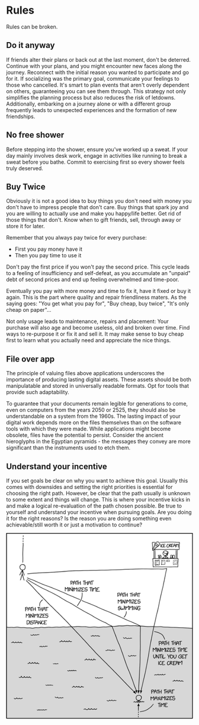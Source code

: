# Rules

Rules can be broken.

## Do it anyway

If friends alter their plans or back out at the last moment, don't be deterred. Continue with your plans, and you might encounter new faces along the journey. Reconnect with the initial reason you wanted to participate and go for it. If socializing was the primary goal, communicate your feelings to those who cancelled. It's smart to plan events that aren't overly dependent on others, guaranteeing you can see them through. This strategy not only simplifies the planning process but also reduces the risk of letdowns. Additionally, embarking on a journey alone or with a different group frequently leads to unexpected experiences and the formation of new friendships.

## No free shower

Before stepping into the shower, ensure you've worked up a sweat. If your day mainly involves desk work, engage in activities like running to break a sweat before you bathe. Commit to exercising first so every shower feels truly deserved.

## Buy Twice

Obviously it is not a good idea to buy things you don't need with money you don't have to impress people that don't care. Buy things that spark joy and you are willing to actually use and make you happy/life better. Get rid of those things that don't. Know when to gift friends, sell, through away or store it for later.

Remember that you always pay twice for every purchase:

- First you pay money have it
- Then you pay time to use it

Don't pay the first price if you won't pay the second price. This cycle leads to a feeling of insufficiency and self-defeat, as you accumulate an "unpaid" debt of second prices and end up feeling overwhelmed and time-poor.

Eventually you pay with more money and time to fix it, have it fixed or buy it again. This is the part where quality and repair friendliness maters. As the saying goes: "You get what you pay for", "Buy cheap, buy twice", "It's only cheap on paper"...

Not only usage leads to maintenance, repairs and placement: Your purchase will also age and become useless, old and broken over time. Find ways to re-purpose it or fix it and sell it. It may make sense to buy cheap first to learn what you actually need and appreciate the nice things.

## File over app

The principle of valuing files above applications underscores the importance of producing lasting digital assets. These assets should be both manipulatable and stored in universally readable formats. Opt for tools that provide such adaptability.

To guarantee that your documents remain legible for generations to come, even on computers from the years 2050 or 2525, they should also be understandable on a system from the 1960s. The lasting impact of your digital work depends more on the files themselves than on the software tools with which they were made. While applications might become obsolete, files have the potential to persist. Consider the ancient hieroglyphs in the Egyptian pyramids - the messages they convey are more significant than the instruments used to etch them.

## Understand your incentive

If you set goals be clear on why you want to achieve this goal. Usually this comes with downsides and setting the right priorities is essential for choosing the right path. However, be clear that the path usually is unknown to some extent and things will change. This is where your incentive kicks in and make a logical re-evaluation of the path chosen possible. Be true to yourself and understand your incentive when pursuing goals. Are you doing it for the right reasons? Is the reason you are doing something even achievable/still worth it or just a motivation to continue?

![path_minimization](_path_minimization.png)
